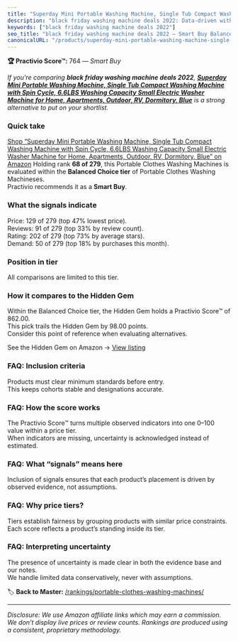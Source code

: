 ```yaml
---
title: "Superday Mini Portable Washing Machine, Single Tub Compact Washing Machine with Spin Cycle, 6.6LBS Washing Capacity Small Electric Washer Machine for Home, Apartments, Outdoor, RV, Dormitory, Blue"
description: "black friday washing machine deals 2022: Data-driven within Balanced Choice ranking using the Practivio Score™. Positioned by quality, value, demand, findabili…"
keywords: ["black friday washing machine deals 2022"]
seo_title: "black friday washing machine deals 2022 — Smart Buy Balanced Choice (2025)"
canonicalURL: "/products/superday-mini-portable-washing-machine-single-tub-compact-washing-machine-with-spin-cycle-66lbs-washing-capacity-small-electric-washer-machine-for-home-apartments-outdoor-rv-dormitory-blue-B0CC2GN7XW/"
---
```


**🏆 Practivio Score™:** 764 — _Smart Buy_


*If you're comparing **black friday washing machine deals 2022**, **[Superday Mini Portable Washing Machine, Single Tub Compact Washing Machine with Spin Cycle, 6.6LBS Washing Capacity Small Electric Washer Machine for Home, Apartments, Outdoor, RV, Dormitory, Blue](https://www.amazon.com/dp/B0CC2GN7XW?tag=practivio-20)** is a strong alternative to put on your shortlist.*
### Quick take
[Shop “Superday Mini Portable Washing Machine, Single Tub Compact Washing Machine with Spin Cycle, 6.6LBS Washing Capacity Small Electric Washer Machine for Home, Apartments, Outdoor, RV, Dormitory, Blue” on Amazon](https://www.amazon.com/dp/B0CC2GN7XW?tag=practivio-20)
Holding rank **68 of 279**, this Portable Clothes Washing Machines is evaluated within the **Balanced Choice tier** of Portable Clothes Washing Machineses.  
Practivio recommends it as a **Smart Buy**.

### What the signals indicate
Price: 129 of 279 (top 47% lowest price).  
Reviews: 91 of 279 (top 33% by review count).  
Rating: 202 of 279 (top 73% by average stars).  
Demand: 50 of 279 (top 18% by purchases this month).

### Position in tier
All comparisons are limited to this tier.

### How it compares to the Hidden Gem
Within the Balanced Choice tier, the Hidden Gem holds a Practivio Score™ of 862.00.  
This pick trails the Hidden Gem by 98.00 points.  
Consider this point of reference when evaluating alternatives.  

See the Hidden Gem on Amazon → [View listing](https://www.amazon.com/dp/B07B94ZR74?tag=practivio-20)

### FAQ: Inclusion criteria
Products must clear minimum standards before entry.  
This keeps cohorts stable and designations accurate.

### FAQ: How the score works
The Practivio Score™ turns multiple observed indicators into one 0–100 value within a price tier.  
When indicators are missing, uncertainty is acknowledged instead of estimated.

### FAQ: What “signals” means here
Inclusion of signals ensures that each product’s placement is driven by observed evidence, not assumptions.

### FAQ: Why price tiers?
Tiers establish fairness by grouping products with similar price constraints.  
Each score reflects a product’s standing inside its tier.

### FAQ: Interpreting uncertainty
The presence of uncertainty is made clear in both the evidence base and our notes.  
We handle limited data conservatively, never with assumptions.


🏷️ **Back to Master:** [/rankings/portable-clothes-washing-machines/](/rankings/portable-clothes-washing-machines/)

---
_Disclosure: We use Amazon affiliate links which may earn a commission. We don’t display live prices or review counts. Rankings are produced using a consistent, proprietary methodology._
